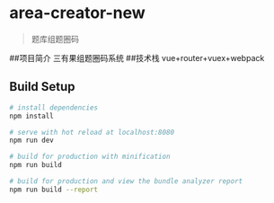 # area-creator-new

> 题库组题圈码

##项目简介
三有果组题圈码系统
##技术栈
vue+router+vuex+webpack

## Build Setup

``` bash
# install dependencies
npm install

# serve with hot reload at localhost:8080
npm run dev

# build for production with minification
npm run build

# build for production and view the bundle analyzer report
npm run build --report
```


